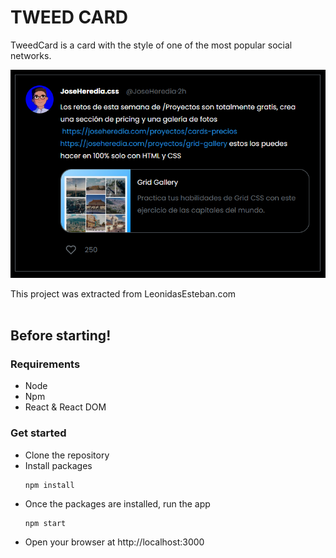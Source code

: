 # TWEED CARD

TweedCard is a card with the style of one of the most popular social networks.

![Project Image](src/static/images/project-image.PNG)

This project was extracted from LeonidasEsteban.com
</br>
</br>

## Before starting!

### Requirements

- Node
- Npm
- React & React DOM

### Get started

- Clone the repository
- Install packages
  ```
  npm install
  ```
- Once the packages are installed, run the app
  ```
  npm start
  ```
- Open your browser at http://localhost:3000

